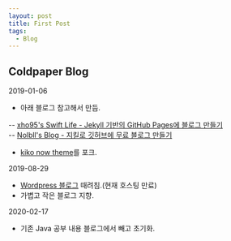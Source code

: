 ```yaml
---
layout: post
title: First Post
tags:
  - Blog
---
```


## Coldpaper Blog

2019-01-06

-  아래 블로그 참고해서 만듬.

-- [xho95's Swift Life - Jekyll 기반의 GitHub Pages에 블로그 만들기](http://xho95.github.io/blog/github/pages/jekyll/minima/theme/2017/03/04/Jekyll-Blog-with-Minima.html)  
-- [Nolbll's Blog - 지킬로 깃허브에 무료 블로그 만들기](https://nolboo.kim/blog/2013/10/15/free-blog-with-github-jekyll/)
-  [kiko now theme](https://github.com/aweekj/kiko-now)를 포크.

2019-08-29

- [Wordpress 블로그](http://coldpaper.cafe24.com/) 때려침.(현재 호스팅 만료)
- 가볍고 작은 블로그 지향.

2020-02-17

- 기존 Java 공부 내용 블로그에서 빼고 초기화.